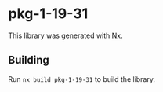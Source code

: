 # pkg-1-19-31

This library was generated with [Nx](https://nx.dev).

## Building

Run `nx build pkg-1-19-31` to build the library.
